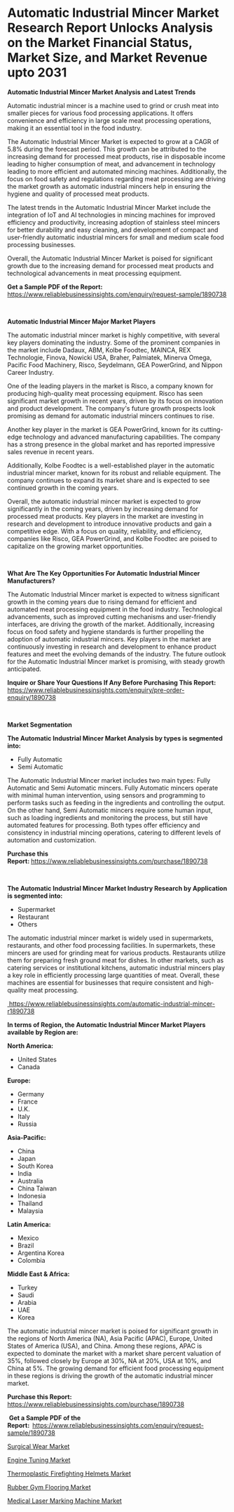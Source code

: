 <p><h1>Automatic Industrial Mincer Market Research Report Unlocks Analysis on the Market Financial Status, Market Size, and Market Revenue upto 2031</h1></p><p><strong>Automatic Industrial Mincer Market Analysis and Latest Trends</strong></p>
<p><p>Automatic industrial mincer is a machine used to grind or crush meat into smaller pieces for various food processing applications. It offers convenience and efficiency in large scale meat processing operations, making it an essential tool in the food industry.</p><p>The Automatic Industrial Mincer Market is expected to grow at a CAGR of 5.8% during the forecast period. This growth can be attributed to the increasing demand for processed meat products, rise in disposable income leading to higher consumption of meat, and advancement in technology leading to more efficient and automated mincing machines. Additionally, the focus on food safety and regulations regarding meat processing are driving the market growth as automatic industrial mincers help in ensuring the hygiene and quality of processed meat products.</p><p>The latest trends in the Automatic Industrial Mincer Market include the integration of IoT and AI technologies in mincing machines for improved efficiency and productivity, increasing adoption of stainless steel mincers for better durability and easy cleaning, and development of compact and user-friendly automatic industrial mincers for small and medium scale food processing businesses.</p><p>Overall, the Automatic Industrial Mincer Market is poised for significant growth due to the increasing demand for processed meat products and technological advancements in meat processing equipment.</p></p>
<p><strong>Get a Sample PDF of the Report:&nbsp;</strong> <a href="https://www.reliablebusinessinsights.com/enquiry/request-sample/1890738">https://www.reliablebusinessinsights.com/enquiry/request-sample/1890738</a></p>
<p>&nbsp;</p>
<p><strong>Automatic Industrial Mincer Major Market Players</strong></p>
<p><p>The automatic industrial mincer market is highly competitive, with several key players dominating the industry. Some of the prominent companies in the market include Dadaux, ABM, Kolbe Foodtec, MAINCA, REX Technologie, Finova, Nowicki USA, Braher, Palmiatek, Minerva Omega, Pacific Food Machinery, Risco, Seydelmann, GEA PowerGrind, and Nippon Career Industry.</p><p>One of the leading players in the market is Risco, a company known for producing high-quality meat processing equipment. Risco has seen significant market growth in recent years, driven by its focus on innovation and product development. The company's future growth prospects look promising as demand for automatic industrial mincers continues to rise.</p><p>Another key player in the market is GEA PowerGrind, known for its cutting-edge technology and advanced manufacturing capabilities. The company has a strong presence in the global market and has reported impressive sales revenue in recent years.</p><p>Additionally, Kolbe Foodtec is a well-established player in the automatic industrial mincer market, known for its robust and reliable equipment. The company continues to expand its market share and is expected to see continued growth in the coming years.</p><p>Overall, the automatic industrial mincer market is expected to grow significantly in the coming years, driven by increasing demand for processed meat products. Key players in the market are investing in research and development to introduce innovative products and gain a competitive edge. With a focus on quality, reliability, and efficiency, companies like Risco, GEA PowerGrind, and Kolbe Foodtec are poised to capitalize on the growing market opportunities.</p></p>
<p>&nbsp;</p>
<p><strong>What Are The Key Opportunities For Automatic Industrial Mincer Manufacturers?</strong></p>
<p><p>The Automatic Industrial Mincer market is expected to witness significant growth in the coming years due to rising demand for efficient and automated meat processing equipment in the food industry. Technological advancements, such as improved cutting mechanisms and user-friendly interfaces, are driving the growth of the market. Additionally, increasing focus on food safety and hygiene standards is further propelling the adoption of automatic industrial mincers. Key players in the market are continuously investing in research and development to enhance product features and meet the evolving demands of the industry. The future outlook for the Automatic Industrial Mincer market is promising, with steady growth anticipated.</p></p>
<p><strong>Inquire or Share Your Questions If Any Before Purchasing This Report:</strong> <a href="https://www.reliablebusinessinsights.com/enquiry/pre-order-enquiry/1890738">https://www.reliablebusinessinsights.com/enquiry/pre-order-enquiry/1890738</a></p>
<p>&nbsp;</p>
<p><strong>Market Segmentation</strong></p>
<p><strong>The Automatic Industrial Mincer Market Analysis by types is segmented into:</strong></p>
<p><ul><li>Fully Automatic</li><li>Semi Automatic</li></ul></p>
<p><p>The Automatic Industrial Mincer market includes two main types: Fully Automatic and Semi Automatic mincers. Fully Automatic mincers operate with minimal human intervention, using sensors and programming to perform tasks such as feeding in the ingredients and controlling the output. On the other hand, Semi Automatic mincers require some human input, such as loading ingredients and monitoring the process, but still have automated features for processing. Both types offer efficiency and consistency in industrial mincing operations, catering to different levels of automation and customization.</p></p>
<p><strong>Purchase this Report:&nbsp;</strong><a href="https://www.reliablebusinessinsights.com/purchase/1890738">https://www.reliablebusinessinsights.com/purchase/1890738</a></p>
<p>&nbsp;</p>
<p><strong>The Automatic Industrial Mincer Market Industry Research by Application is segmented into:</strong></p>
<p><ul><li>Supermarket</li><li>Restaurant</li><li>Others</li></ul></p>
<p><p>The automatic industrial mincer market is widely used in supermarkets, restaurants, and other food processing facilities. In supermarkets, these mincers are used for grinding meat for various products. Restaurants utilize them for preparing fresh ground meat for dishes. In other markets, such as catering services or institutional kitchens, automatic industrial mincers play a key role in efficiently processing large quantities of meat. Overall, these machines are essential for businesses that require consistent and high-quality meat processing.</p></p>
<p><a href="https://www.reliablebusinessinsights.com/automatic-industrial-mincer-r1890738">&nbsp;https://www.reliablebusinessinsights.com/automatic-industrial-mincer-r1890738</a></p>
<p><strong>In terms of Region, the Automatic Industrial Mincer Market Players available by Region are:</strong></p>
<p>
    <p> <strong> North America: </strong>
        <ul>
            <li>United States</li>
            <li>Canada</li>
        </ul>
        </p> 
    <p> <strong> Europe: </strong>
        <ul>
            <li>Germany</li>
            <li>France</li>
            <li>U.K.</li>
            <li>Italy</li>
            <li>Russia</li>
        </ul>
        </p> 
    <p> <strong> Asia-Pacific: </strong>
        <ul>
            <li>China</li>
            <li>Japan</li>
            <li>South Korea</li>
            <li>India</li>
            <li>Australia</li>
            <li>China Taiwan</li>
            <li>Indonesia</li>
            <li>Thailand</li>
            <li>Malaysia</li>
        </ul>
        </p> 
    <p> <strong> Latin America: </strong>
        <ul>
            <li>Mexico</li>
            <li>Brazil</li>
            <li>Argentina Korea</li>
            <li>Colombia</li>
        </ul>
        </p> 
    <p> <strong> Middle East & Africa: </strong>
        <ul>
            <li>Turkey</li>
            <li>Saudi</li>
            <li>Arabia</li>
            <li>UAE</li>
            <li>Korea</li>
        </ul>
    </p>
    </p>
<p><p>The automatic industrial mincer market is poised for significant growth in the regions of North America (NA), Asia Pacific (APAC), Europe, United States of America (USA), and China. Among these regions, APAC is expected to dominate the market with a market share percent valuation of 35%, followed closely by Europe at 30%, NA at 20%, USA at 10%, and China at 5%. The growing demand for efficient food processing equipment in these regions is driving the growth of the automatic industrial mincer market.</p></p>
<p><strong>Purchase this Report: </strong><a href="https://www.reliablebusinessinsights.com/purchase/1890738">https://www.reliablebusinessinsights.com/purchase/1890738</a></p>
<p>&nbsp;<strong>Get a Sample PDF of the Report:&nbsp;&nbsp;</strong><a href="https://www.reliablebusinessinsights.com/enquiry/request-sample/1890738">https://www.reliablebusinessinsights.com/enquiry/request-sample/1890738</a></p>
<p><strong></strong></p>
<p><p><a href="https://medium.com/@denisolden565/surgical-wear-market-trends-and-analysis-opportunities-and-challenges-for-future-growth-2024-0021654c694c">Surgical Wear Market</a></p><p><a href="https://www.linkedin.com/pulse/insights-engine-tuning-market-size-which-expanding-108-gzice?trackingId=Dye13cRaQTWW57%2BuF7pJkg%3D%3D">Engine Tuning Market</a></p><p><a href="https://www.linkedin.com/pulse/thermoplastic-firefighting-helmets-market-global-regional-3x2he?trackingId=f8AOOyLuRUafXIYwEKWdtA%3D%3D">Thermoplastic Firefighting Helmets Market</a></p><p><a href="https://medium.com/@joanne.harris67856/rubber-gym-flooring-market-a-global-and-regional-analysis-focus-on-region-country-level-06b00c905a49">Rubber Gym Flooring Market</a></p><p><a href="https://issuu.com/reportprime-2/docs/medical-laser-marking-machine-market-size-2030.ppt">Medical Laser Marking Machine Market</a></p></p>